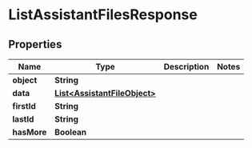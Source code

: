 # ListAssistantFilesResponse

## Properties
Name | Type | Description | Notes
------------ | ------------- | ------------- | -------------
**object** | **String** |  | 
**data** | [**List&lt;AssistantFileObject&gt;**](AssistantFileObject.md) |  | 
**firstId** | **String** |  | 
**lastId** | **String** |  | 
**hasMore** | **Boolean** |  | 
